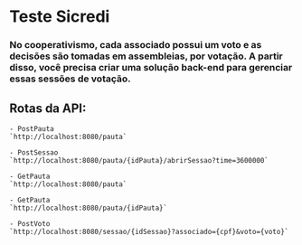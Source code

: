 # Teste Sicredi
### No cooperativismo, cada associado possui um voto e as decisões são tomadas em assembleias, por votação. A partir disso, você precisa criar uma solução back-end para gerenciar essas sessões de votação.

## Rotas da API:
    - PostPauta
    `http://localhost:8080/pauta`

    - PostSessao
    `http://localhost:8080/pauta/{idPauta}/abrirSessao?time=3600000` 

    - GetPauta
    `http://localhost:8080/pauta`

    - GetPauta
    `http://localhost:8080/pauta/{idPauta}`

    - PostVoto
    `http://localhost:8080/sessao/{idSessao}?associado={cpf}&voto={voto}`